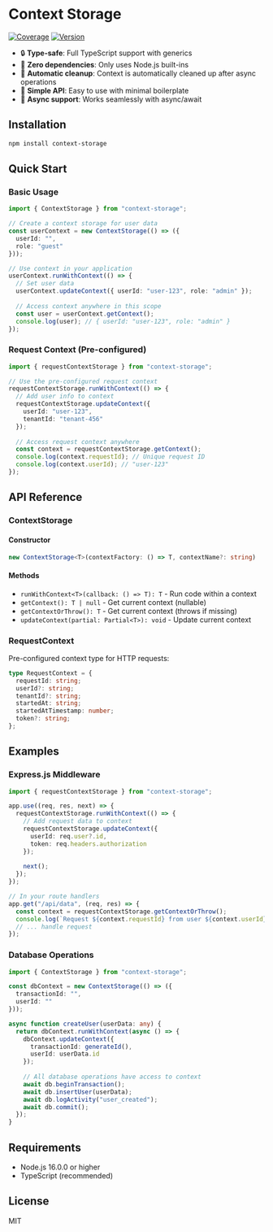# Context Storage


[![Coverage](https://img.shields.io/badge/coverage-100%25-brightgreen.svg)](https://github.com/seachegue/context-storage) [![Version](https://img.shields.io/npm/v/context-storage.svg)](https://www.npmjs.com/package/context-storage)
- 🔒 **Type-safe**: Full TypeScript support with generics
- 🚀 **Zero dependencies**: Only uses Node.js built-ins
- 🧹 **Automatic cleanup**: Context is automatically cleaned up after async operations
- 🎯 **Simple API**: Easy to use with minimal boilerplate
- 🔄 **Async support**: Works seamlessly with async/await

## Installation

```bash
npm install context-storage
```

## Quick Start

### Basic Usage

```typescript
import { ContextStorage } from "context-storage";

// Create a context storage for user data
const userContext = new ContextStorage(() => ({
  userId: "",
  role: "guest"
}));

// Use context in your application
userContext.runWithContext(() => {
  // Set user data
  userContext.updateContext({ userId: "user-123", role: "admin" });
  
  // Access context anywhere in this scope
  const user = userContext.getContext();
  console.log(user); // { userId: "user-123", role: "admin" }
});
```

### Request Context (Pre-configured)

```typescript
import { requestContextStorage } from "context-storage";

// Use the pre-configured request context
requestContextStorage.runWithContext(() => {
  // Add user info to context
  requestContextStorage.updateContext({
    userId: "user-123",
    tenantId: "tenant-456"
  });
  
  // Access request context anywhere
  const context = requestContextStorage.getContext();
  console.log(context.requestId); // Unique request ID
  console.log(context.userId); // "user-123"
});
```

## API Reference

### ContextStorage<T>

#### Constructor
```typescript
new ContextStorage<T>(contextFactory: () => T, contextName?: string)
```

#### Methods

- `runWithContext<T>(callback: () => T): T` - Run code within a context
- `getContext(): T | null` - Get current context (nullable)
- `getContextOrThrow(): T` - Get current context (throws if missing)
- `updateContext(partial: Partial<T>): void` - Update current context

### RequestContext

Pre-configured context type for HTTP requests:

```typescript
type RequestContext = {
  requestId: string;
  userId?: string;
  tenantId?: string;
  startedAt: string;
  startedAtTimestamp: number;
  token?: string;
};
```

## Examples

### Express.js Middleware

```typescript
import { requestContextStorage } from "context-storage";

app.use((req, res, next) => {
  requestContextStorage.runWithContext(() => {
    // Add request data to context
    requestContextStorage.updateContext({
      userId: req.user?.id,
      token: req.headers.authorization
    });
    
    next();
  });
});

// In your route handlers
app.get("/api/data", (req, res) => {
  const context = requestContextStorage.getContextOrThrow();
  console.log(`Request ${context.requestId} from user ${context.userId}`);
  // ... handle request
});
```

### Database Operations

```typescript
import { ContextStorage } from "context-storage";

const dbContext = new ContextStorage(() => ({
  transactionId: "",
  userId: ""
}));

async function createUser(userData: any) {
  return dbContext.runWithContext(async () => {
    dbContext.updateContext({
      transactionId: generateId(),
      userId: userData.id
    });
    
    // All database operations have access to context
    await db.beginTransaction();
    await db.insertUser(userData);
    await db.logActivity("user_created");
    await db.commit();
  });
}
```

## Requirements

- Node.js 16.0.0 or higher
- TypeScript (recommended)

## License

MIT
